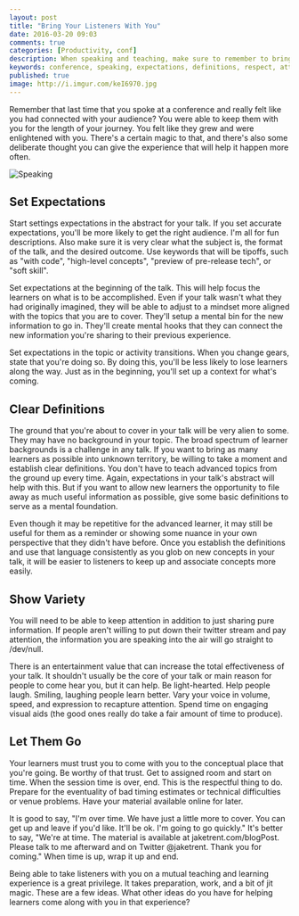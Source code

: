 ```yaml
---
layout: post
title: "Bring Your Listeners With You"
date: 2016-03-20 09:03
comments: true
categories: [Productivity, conf]
description: When speaking and teaching, make sure to remember to bring your listeners with you.
keywords: conference, speaking, expectations, definitions, respect, attention
published: true
image: http://i.imgur.com/keI6970.jpg
---
```


Remember that last time that you spoke at a conference and really felt like you had connected with your audience?  You were able to keep them with you for the length of your journey.  You felt like they grew and were enlightened with you.  There's a certain magic to that, and there's also some deliberate thought you can give the experience that will help it happen more often.

![Speaking](http://i.imgur.com/keI6970.jpg)

<!--more-->

## Set Expectations

Start settings expectations in the abstract for your talk.  If you set accurate expectations, you'll be more likely to get the right audience.  I'm all for fun descriptions.  Also make sure it is very clear what the subject is, the format of the talk, and the desired outcome.  Use keywords that will be tipoffs, such as "with code", "high-level concepts", "preview of pre-release tech", or "soft skill".

Set expectations at the beginning of the talk.  This will help focus the learners on what is to be accomplished.  Even if your talk wasn't what they had originally imagined, they will be able to adjust to a mindset more aligned with the topics that you are to cover.  They'll setup a mental bin for the new information to go in.  They'll create mental hooks that they can connect the new information you're sharing to their previous experience.

Set expectations in the topic or activity transitions.  When you change gears, state that you're doing so.  By doing this, you'll be less likely to lose learners along the way.  Just as in the beginning, you'll set up a context for what's coming.

## Clear Definitions

The ground that you're about to cover in your talk will be very alien to some.  They may have no background in your topic.  The broad spectrum of learner backgrounds is a challenge in any talk.  If you want to bring as many learners as possible into unknown territory, be willing to take a moment and establish clear definitions.  You don't have to teach advanced topics from the ground up every time.  Again, expectations in your talk's abstract will help with this.  But if you want to allow new learners the opportunity to file away as much useful information as possible, give some basic definitions to serve as a mental foundation.

Even though it may be repetitive for the advanced learner, it may still be useful for them as a reminder or showing some nuance in your own perspective that they didn't have before.  Once you establish the definitions and use that language consistently as you glob on new concepts in your talk, it will be easier to listeners to keep up and associate concepts more easily.

## Show Variety

You will need to be able to keep attention in addition to just sharing pure information.  If people aren't willing to put down their twitter stream and pay attention, the information you are speaking into the air will go straight to /dev/null.

There is an entertainment value that can increase the total effectiveness of your talk.  It shouldn't usually be the core of your talk or main reason for people to come hear you, but it can help.  Be light-hearted.  Help people laugh.  Smiling, laughing people learn better.  Vary your voice in volume, speed, and expression to recapture attention.  Spend time on engaging visual aids (the good ones really do take a fair amount of time to produce).

## Let Them Go

Your learners must trust you to come with you to the conceptual place that you're going.  Be worthy of that trust.  Get to assigned room and start on time.  When the session time is over, end.  This is the respectful thing to do.  Prepare for the eventuality of bad timing estimates or technical difficulties or venue problems.  Have your material available online for later.  

It is good to say, "I'm over time.  We have just a little more to cover.  You can get up and leave if you'd like.  It'll be ok.  I'm going to go quickly."  It's better to say, "We're at time.  The material is available at jaketrent.com/blogPost.  Please talk to me afterward and on Twitter @jaketrent.  Thank you for coming."  When time is up, wrap it up and end.

Being able to take listeners with you on a mutual teaching and learning experience is a great privilege.  It takes preparation, work, and a bit of jit magic.  These are a few ideas.  What other ideas do you have for helping learners come along with you in that experience?
